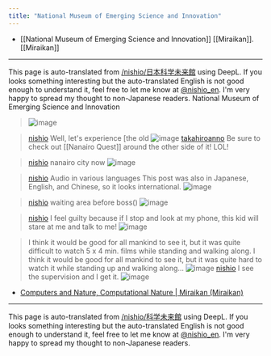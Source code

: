 ```yaml
---
title: "National Museum of Emerging Science and Innovation"
---
```


- [[National Museum of Emerging Science and Innovation]]
[[Miraikan]].
[[Miraikan]]

---
This page is auto-translated from [/nishio/日本科学未来館](https://scrapbox.io/nishio/日本科学未来館) using DeepL. If you looks something interesting but the auto-translated English is not good enough to understand it, feel free to let me know at [@nishio_en](https://twitter.com/nishio_en). I'm very happy to spread my thought to non-Japanese readers.
National Museum of Emerging Science and Innovation

>  ![image](https://pbs.twimg.com/media/GDdMORmbEAAGzKS?format=jpg&name=large#.png)

> [nishio](https://twitter.com/nishio/status/1744958231666217129/quick_promote_web/intro) Well, let's experience [the old
>  ![image](https://pbs.twimg.com/media/GDdWQcCakAA_Y4C?format=jpg&name=large#.png)
> [takahiroanno](https://twitter.com/takahiroanno/status/1744960035426549852) Be sure to check out [[Nanairo Quest]] around the other side of it! LOL!

> [nishio](https://twitter.com/nishio/status/1744966631175139599/photo/1) nanairo city now
>  ![image](https://pbs.twimg.com/media/GDdd5qoasAMY-NU?format=jpg&name=medium#.png)

> [nishio](https://twitter.com/nishio/status/1744968943755030848) Audio in various languages
>  This post was also in Japanese, English, and Chinese, so it looks international.
>  ![image](https://pbs.twimg.com/media/GDdgALjaEAAm6Cc?format=jpg&name=medium#.png)

> [nishio](https://twitter.com/nishio/status/1744971120766501341) waiting area before boss()
>  ![image](https://pbs.twimg.com/media/GDdh-_8bsAA8_Mh?format=jpg&name=medium#.png)

> [nishio](https://twitter.com/nishio/status/1744986800278679973/quick_promote_web/intro) I feel guilty because if I stop and look at my phone, this kid will stare at me and talk to me!
>  ![image](https://pbs.twimg.com/media/GDdwPkPasAAQ1ES?format=jpg&name=large#.png)

> I think it would be good for all mankind to see it, but it was quite difficult to watch 5 x 4 min. films while standing and walking along. I think it would be good for all mankind to see it, but it was quite hard to watch it while standing up and walking along...
>  ![image](https://pbs.twimg.com/media/GDdw6zabUAABjx1?format=jpg&name=medium#.png)
> [nishio](https://twitter.com/nishio/status/1744987705011020279) I see the supervision and I get it.
>  ![image](https://pbs.twimg.com/card_img/1744584861485334528/AsQ-yx8g?format=jpg&name=medium#.png)
- [Computers and Nature, Computational Nature | Miraikan (Miraikan)](https://www.miraikan.jst.go.jp/exhibitions/future/digitallynatural/?tabs=2&exp=25)

---
This page is auto-translated from [/nishio/科学未来館](https://scrapbox.io/nishio/科学未来館) using DeepL. If you looks something interesting but the auto-translated English is not good enough to understand it, feel free to let me know at [@nishio_en](https://twitter.com/nishio_en). I'm very happy to spread my thought to non-Japanese readers.